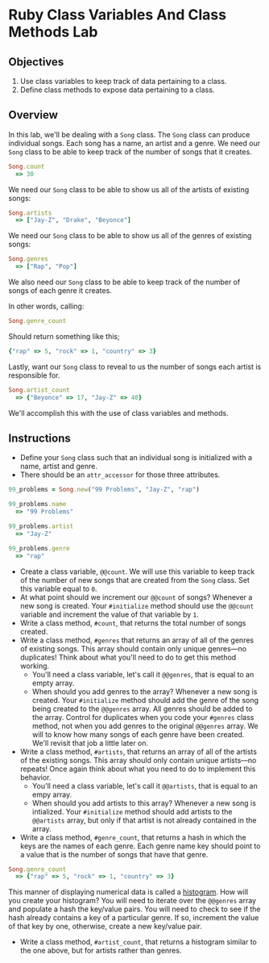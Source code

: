 # Ruby Class Variables And Class Methods Lab

## Objectives

1. Use class variables to keep track of data pertaining to a class. 
2. Define class methods to expose data pertaining to a class.

## Overview

In this lab, we'll be dealing with a `Song` class. The `Song` class can produce individual songs. Each song has a name, an artist and a genre. We need our `Song` class to be able to keep track of the number of songs that it creates. 

```ruby
Song.count
  => 30
```

We need our `Song` class to be able to show us all of the artists of existing songs:

```ruby
Song.artists
  => ["Jay-Z", "Drake", "Beyonce"]
```

We need our `Song` class to be able to show us all of the genres of existing songs:

```ruby
Song.genres
  => ["Rap", "Pop"]
```

We also need our `Song` class to be able to keep track of the number of songs of each genre it creates. 

In other words, calling:

```ruby
Song.genre_count
``` 

Should return something like this;

```ruby
{"rap" => 5, "rock" => 1, "country" => 3}
```

Lastly, want our `Song` class to reveal to us the number of songs each artist is responsible for. 

```ruby
Song.artist_count
  => {"Beyonce" => 17, "Jay-Z" => 40}
``` 

We'll accomplish this with the use of class variables and methods. 

## Instructions

* Define your `Song` class such that an individual song is initialized with a name, artist and genre. 
* There should be an `attr_accessor` for those three attributes. 

```ruby
99_problems = Song.new("99 Problems", "Jay-Z", "rap")

99_problems.name
  => "99 Problems"

99_problems.artist
  => "Jay-Z"

99_problems.genre
  => "rap"
```

* Create a class variable, `@@count`. We will use this variable to keep track of the number of new songs that are created from the `Song` class. Set this variable equal to `0`.
* At what point should we increment our `@@count` of songs? Whenever a new song is created. Your `#initialize` method should use the `@@count` variable and increment the value of that variable by `1`. 
* Write a class method, `#count`, that returns the total number of songs created. 
* Write a class method, `#genres` that returns an array of all of the genres of existing songs. This array should contain only unique genres––no duplicates! Think about what you'll need to do to get this method working. 
  * You'll need a class variable, let's call it `@@genres`, that is equal to an empty array. 
  * When should you add genres to the array? Whenever a new song is created. Your `#initialize` method should add the genre of the song being created to the `@@genres` array. All genres should be added to the array. Control for duplicates when you code your `#genres` class method, not when you add genres to the original `@@genres` array. We will to know how many songs of each genre have been created. We'll revisit that job a little later on. 
* Write a class method, `#artists`, that returns an array of all of the artists of the existing songs. This array should only contain unique artists––no repeats! Once again think about what you need to do to implement this behavior.
  * You'll need a class variable, let's call it `@@artists`, that is equal to an empy array. 
  * When should you add artists to this array? Whenever a new song is intialized. Your `#initialize` method should add artists to the `@@artists` array, but only if that artist is not already contained in the array. 
* Write a class method, `#genre_count`, that returns a hash in which the keys are the names of each genre. Each genre name key should point to a value that is the number of songs that have that genre. 

```ruby
Song.genre_count
  => {"rap" => 5, "rock" => 1, "country" => 3}
```

This manner of displaying numerical data is called a [histogram](https://en.wikipedia.org/wiki/Histogram). How will you create your histogram? You will need to iterate over the `@@genres` array and populate a hash the key/value pairs. You will need to check to see if the hash already contains a key of a particular genre. If so, increment the value of that key by one, otherwise, create a new key/value pair.

* Write a class method, `#artist_count`, that returns a histogram similar to the one above, but for artists rather than genres. 

